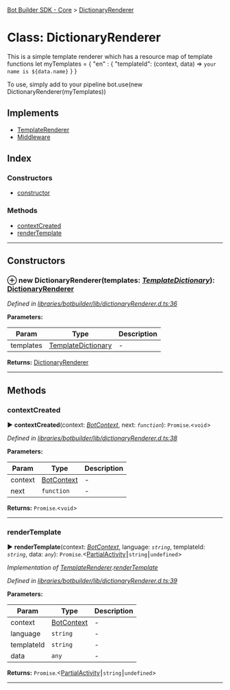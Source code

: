 [Bot Builder SDK - Core](../README.md) > [DictionaryRenderer](../classes/botbuilder.dictionaryrenderer.md)



# Class: DictionaryRenderer


This is a simple template renderer which has a resource map of template functions let myTemplates = { "en" : { "templateId": (context, data) => `your name is ${data.name}` } }

To use, simply add to your pipeline bot.use(new DictionaryRenderer(myTemplates))

## Implements

* [TemplateRenderer](../interfaces/botbuilder.templaterenderer.md)
* [Middleware](../interfaces/botbuilder.middleware.md)

## Index

### Constructors

* [constructor](botbuilder.dictionaryrenderer.md#constructor)


### Methods

* [contextCreated](botbuilder.dictionaryrenderer.md#contextcreated)
* [renderTemplate](botbuilder.dictionaryrenderer.md#rendertemplate)



---
## Constructors
<a id="constructor"></a>


### ⊕ **new DictionaryRenderer**(templates: *[TemplateDictionary](../#templatedictionary)*): [DictionaryRenderer](botbuilder.dictionaryrenderer.md)


*Defined in [libraries/botbuilder/lib/dictionaryRenderer.d.ts:36](https://github.com/Microsoft/botbuilder-js/blob/0b16877/libraries/botbuilder/lib/dictionaryRenderer.d.ts#L36)*



**Parameters:**

| Param | Type | Description |
| ------ | ------ | ------ |
| templates | [TemplateDictionary](../#templatedictionary)   |  - |





**Returns:** [DictionaryRenderer](botbuilder.dictionaryrenderer.md)

---


## Methods
<a id="contextcreated"></a>

###  contextCreated

► **contextCreated**(context: *[BotContext](../interfaces/botbuilder.__global.botcontext.md)*, next: *`function`*): `Promise`.<`void`>



*Defined in [libraries/botbuilder/lib/dictionaryRenderer.d.ts:38](https://github.com/Microsoft/botbuilder-js/blob/0b16877/libraries/botbuilder/lib/dictionaryRenderer.d.ts#L38)*



**Parameters:**

| Param | Type | Description |
| ------ | ------ | ------ |
| context | [BotContext](../interfaces/botbuilder.__global.botcontext.md)   |  - |
| next | `function`   |  - |





**Returns:** `Promise`.<`void`>





___

<a id="rendertemplate"></a>

###  renderTemplate

► **renderTemplate**(context: *[BotContext](../interfaces/botbuilder.__global.botcontext.md)*, language: *`string`*, templateId: *`string`*, data: *`any`*): `Promise`.<[Partial]()[Activity](../interfaces/botbuilder.activity.md)⎮`string`⎮`undefined`>



*Implementation of [TemplateRenderer](../interfaces/botbuilder.templaterenderer.md).[renderTemplate](../interfaces/botbuilder.templaterenderer.md#rendertemplate)*

*Defined in [libraries/botbuilder/lib/dictionaryRenderer.d.ts:39](https://github.com/Microsoft/botbuilder-js/blob/0b16877/libraries/botbuilder/lib/dictionaryRenderer.d.ts#L39)*



**Parameters:**

| Param | Type | Description |
| ------ | ------ | ------ |
| context | [BotContext](../interfaces/botbuilder.__global.botcontext.md)   |  - |
| language | `string`   |  - |
| templateId | `string`   |  - |
| data | `any`   |  - |





**Returns:** `Promise`.<[Partial]()[Activity](../interfaces/botbuilder.activity.md)⎮`string`⎮`undefined`>





___


